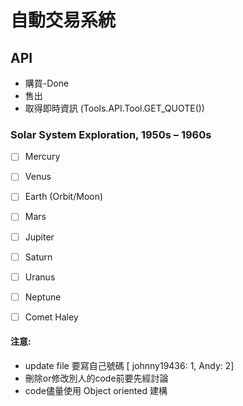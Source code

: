 # 自動交易系統

## API
* 購買-Done                                     
* 售出
* 取得即時資訊 (Tools.API.Tool.GET_QUOTE())
### Solar System Exploration, 1950s – 1960s

- [ ] Mercury
- [ ] Venus
- [ ] Earth (Orbit/Moon)
- [ ] Mars
- [ ] Jupiter
- [ ] Saturn
- [ ] Uranus
- [ ] Neptune
- [ ] Comet Haley






















#### 注意:
* update file 要寫自己號碼 [ johnny19436: 1, Andy: 2]
* 刪除or修改別人的code前要先經討論
* code儘量使用 Object oriented 建構
